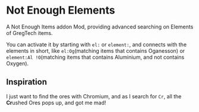# Not Enough Elements

A Not Enough Items addon Mod, providing advanced searching on Elements of GregTech items.

You can activate it by starting with `el:` or `element:`, and connects with the elements in short, like `el:Og`(matching
items that contains Oganesson) or `element:Al !O`(matching items that contains Aluminium, and not contains Oxygen).

## Inspiration

I just want to find the ores with Chromium, and as I search for `Cr`, all the **Cr**ushed Ores pops up, and got me mad!
